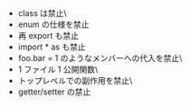 - class は禁止\
- enum の仕様を禁止
- 再 export も禁止
- import \* as も禁止
- foo.bar = 1 のようなメンバーへの代入を禁止\
- 1 ファイル 1 公開関数\
- トップレベルでの副作用を禁止\
- getter/setter の禁止
